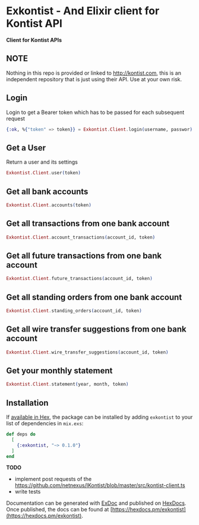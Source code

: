 # Exkontist - And Elixir client for Kontist API

**Client for Kontist APIs**

## NOTE 

Nothing in this repo is provided or linked to http://kontist.com, this is an independent repository
that is just using their API. Use at your own risk.

## Login

Login to get a Bearer token which has to be passed for each subsequent request

```elixir
{:ok, %{"token" => token}} = Exkontist.Client.login(username, passwor)
```

## Get a User 

Return a user and its settings

```elixir
Exkontist.Client.user(token)
```

## Get all bank accounts 

```elixir
Exkontist.Client.accounts(token)
```

## Get all transactions from one bank account 

```elixir
Exkontist.Client.account_transactions(account_id, token)
```

## Get all future transactions from one bank account 

```elixir
Exkontist.Client.future_transactions(account_id, token)
```

## Get all standing orders from one bank account 

```elixir
Exkontist.Client.standing_orders(account_id, token)
```

## Get all wire transfer suggestions from one bank account 

```elixir
Exkontist.Client.wire_transfer_suggestions(account_id, token)
```

## Get your monthly statement 

```elixir
Exkontist.Client.statement(year, month, token)
```

## Installation

If [available in Hex](https://hex.pm/docs/publish), the package can be installed
by adding `exkontist` to your list of dependencies in `mix.exs`:

```elixir
def deps do
  [
    {:exkontist, "~> 0.1.0"}
  ]
end
```

**TODO**

- implement post requests of the https://github.com/netnexus/IKontist/blob/master/src/kontist-client.ts
- write tests

Documentation can be generated with [ExDoc](https://github.com/elixir-lang/ex_doc)
and published on [HexDocs](https://hexdocs.pm). Once published, the docs can
be found at [https://hexdocs.pm/exkontist](https://hexdocs.pm/exkontist).

